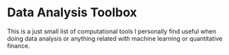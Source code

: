 # Data Analysis Toolbox

This is a just small list of computational tools I personally find useful when
doing data analysis or anything related with machine learning or quantitative
finance.
